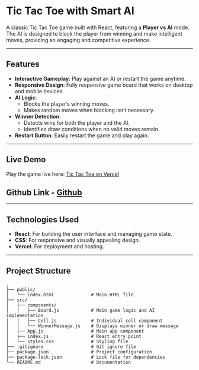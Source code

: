 # Tic Tac Toe with Smart AI

A classic Tic Tac Toe game built with React, featuring a **Player vs AI** mode. The AI is designed to block the player from winning and make intelligent moves, providing an engaging and competitive experience.

---

## Features
- **Interactive Gameplay**: Play against an AI or restart the game anytime.
- **Responsive Design**: Fully responsive game board that works on desktop and mobile devices.
- **AI Logic**:
  - Blocks the player’s winning moves.
  - Makes random moves when blocking isn’t necessary.
- **Winner Detection**:
  - Detects wins for both the player and the AI.
  - Identifies draw conditions when no valid moves remain.
- **Restart Button**: Easily restart the game and play again.

---

## Live Demo
Play the game live here: [Tic Tac Toe on Vercel](https://tictactoe-oyre3o1q2-ebby88sharmas-projects.vercel.app/)

## Github Link - [Github](https://github.com/Ebby88sharma/tic-tac-toe)
---

## Technologies Used
- **React**: For building the user interface and managing game state.
- **CSS**: For responsive and visually appealing design.
- **Vercel**: For deployment and hosting.

---

## Project Structure

```plaintext
.
├── public/
│   └── index.html              # Main HTML file
├── src/
│   ├── components/
│   │   ├── Board.js            # Main game logic and AI implementation
│   │   ├── Cell.js             # Individual cell component
│   │   └── WinnerMessage.js    # Displays winner or draw message
│   ├── App.js                  # Main app component
│   ├── index.js                # React entry point
│   └── styles.css              # Styling file
├── .gitignore                  # Git ignore file
├── package.json                # Project configuration
├── package-lock.json           # Lock file for dependencies
└── README.md                   # Documentation
